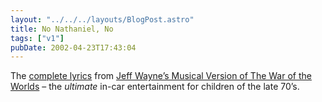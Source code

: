 ```yaml
---
layout: "../../../layouts/BlogPost.astro"
title: No Nathaniel, No
tags: ["v1"]
pubDate: 2002-04-23T17:43:04
---
```


The [complete lyrics][1] from [Jeff Wayne&#8217;s Musical Version of The War of the Worlds][2] &#8211; the _ultimate_ in-car entertainment for children of the late 70&#8217;s.

[1]: http://members.aol.com/skyyeyes/jwwow.htm "Complete lyrics from Jeff Wayne's Musical Version of The War of the Worlds"
[2]: http://www.amazon.co.uk/exec/obidos/ASIN/B00004SKNF/ohsky "Jeff Wayne's Musical Version of The War of the Worlds on Amazon.co.uk"
